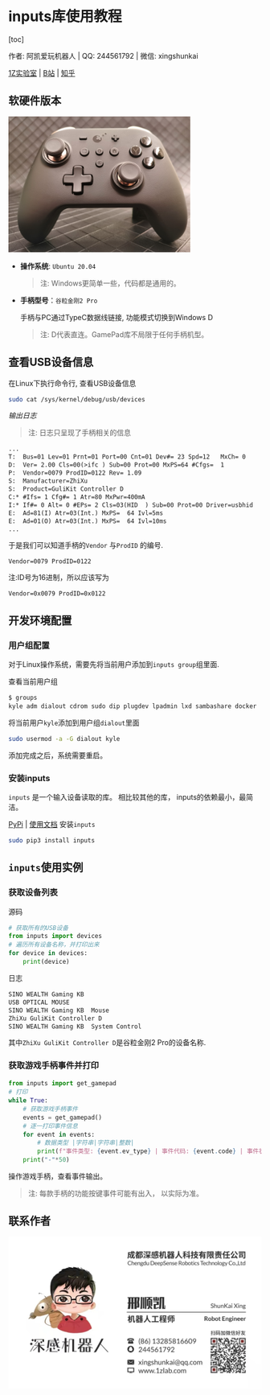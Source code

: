 # inputs库使用教程



[toc]

作者: 阿凯爱玩机器人 | QQ:  244561792 | 微信: xingshunkai

[1Z实验室](http://1zlab.com/) | [B站](https://space.bilibili.com/40344504) | [知乎](https://www.zhihu.com/people/mushroom-x)



## 软硬件版本

![](image/gamepad.png)

* **操作系统**: `Ubuntu 20.04`

  > 注: Windows更简单一些，代码都是通用的。 

* **手柄型号**：`谷粒金刚2 Pro`

  手柄与PC通过TypeC数据线链接, 功能模式切换到Windows D

  > 注:  D代表直连。GamePad库不局限于任何手柄机型。

  

## 查看USB设备信息

在Linux下执行命令行, 查看USB设备信息

```bash
sudo cat /sys/kernel/debug/usb/devices 
```

*输出日志*

> 注: 日志只呈现了手柄相关的信息

```
...
T:  Bus=01 Lev=01 Prnt=01 Port=00 Cnt=01 Dev#= 23 Spd=12   MxCh= 0
D:  Ver= 2.00 Cls=00(>ifc ) Sub=00 Prot=00 MxPS=64 #Cfgs=  1
P:  Vendor=0079 ProdID=0122 Rev= 1.09
S:  Manufacturer=ZhiXu
S:  Product=GuliKit Controller D
C:* #Ifs= 1 Cfg#= 1 Atr=80 MxPwr=400mA
I:* If#= 0 Alt= 0 #EPs= 2 Cls=03(HID  ) Sub=00 Prot=00 Driver=usbhid
E:  Ad=81(I) Atr=03(Int.) MxPS=  64 Ivl=5ms
E:  Ad=01(O) Atr=03(Int.) MxPS=  64 Ivl=10ms
...
```

于是我们可以知道手柄的`Vendor` 与`ProdID` 的编号.

```
Vendor=0079 ProdID=0122
```

注:ID号为16进制，所以应该写为

```
Vendor=0x0079 ProdID=0x0122
```

## 开发环境配置

### 用户组配置

对于Linux操作系统，需要先将当前用户添加到`inputs group`组里面. 

查看当前用户组

```bash
$ groups
kyle adm dialout cdrom sudo dip plugdev lpadmin lxd sambashare docker
```

将当前用户`kyle`添加到用户组`dialout`里面

```bash
sudo usermod -a -G dialout kyle
```

添加完成之后，系统需要重启。

### 安装inputs

`inputs` 是一个输入设备读取的库。 相比较其他的库， inputs的依赖最小，最简洁。

[PyPi](https://pypi.org/project/inputs/)  | [使用文档](https://inputs.readthedocs.io/en/latest/)
安装`inputs`

```bash
sudo pip3 install inputs
```

## `inputs`使用实例

### 获取设备列表

源码

```python
# 获取所有的USB设备
from inputs import devices
# 遍历所有设备名称，并打印出来
for device in devices:
    print(device)
```

日志

```
SINO WEALTH Gaming KB
USB OPTICAL MOUSE
SINO WEALTH Gaming KB  Mouse
ZhiXu GuliKit Controller D
SINO WEALTH Gaming KB  System Control
```

其中`ZhiXu GuliKit Controller D`是谷粒金刚2 Pro的设备名称.

### 获取游戏手柄事件并打印

```python
from inputs import get_gamepad
# 打印
while True:
    # 获取游戏手柄事件
    events = get_gamepad()
    # 逐一打印事件信息
    for event in events:
        # 数据类型 |字符串|字符串|整数|
        print(f"事件类型: {event.ev_type} | 事件代码: {event.code} | 事件状态: {event.state}")  # 字符串
    print("-"*50)
```

操作游戏手柄，查看事件输出。 

> 注: 每款手柄的功能按键事件可能有出入， 以实际为准。

## 联系作者

![](../../阿凯爱玩机器人.jpg)
